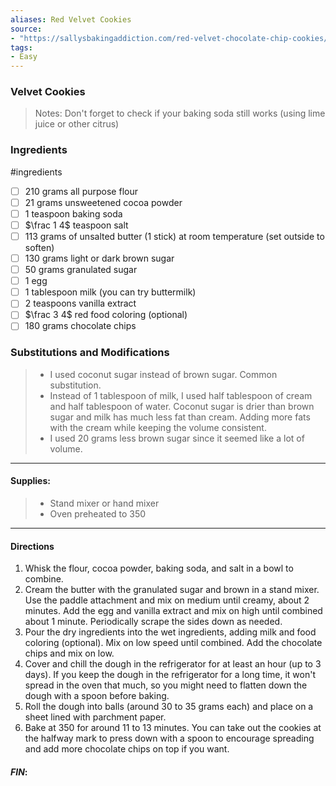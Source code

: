 ```yaml
---
aliases: Red Velvet Cookies
source: 
- "https://sallysbakingaddiction.com/red-velvet-chocolate-chip-cookies/"
tags:
- Easy
---
```

### Velvet Cookies

 >Notes: 
 > Don't forget to check if your baking soda still works (using lime juice or other citrus)
 > 

### Ingredients
#ingredients 
- [ ] 210 grams all purpose flour
- [ ] 21 grams unsweetened cocoa powder
- [ ] 1 teaspoon baking soda
- [ ] $\frac 1 4$ teaspoon salt
- [ ] 113 grams of unsalted butter (1 stick) at room temperature (set outside to soften)
- [ ] 130 grams light or dark brown sugar
- [ ] 50 grams granulated sugar
- [ ] 1 egg
- [ ] 1 tablespoon milk (you can try buttermilk)
- [ ] 2 teaspoons vanilla extract
- [ ] $\frac 3 4$ red food coloring (optional)
- [ ] 180 grams chocolate chips
### Substitutions and Modifications
> - I used coconut sugar instead of brown sugar. Common substitution. 
> - Instead of 1 tablespoon of milk, I used half tablespoon of cream and half tablespoon of water. Coconut sugar is drier than brown sugar and milk has much less fat than cream. Adding more fats with the cream while keeping the volume consistent. 
> - I used 20 grams less brown sugar since it seemed like a lot of volume. 
---
#### Supplies:
> - Stand mixer or hand mixer
> - Oven preheated to 350 

---
#### Directions
1. Whisk the flour, cocoa powder, baking soda, and salt in a bowl to combine. 
2.  Cream the butter with the granulated sugar and brown in a stand mixer. Use the paddle attachment and mix on medium until creamy, about 2 minutes. Add the egg and vanilla extract and mix on high until combined about 1 minute. Periodically scrape the sides down as needed. 
3. Pour the dry ingredients into the wet ingredients, adding milk and food coloring (optional). Mix on low speed until combined. Add the chocolate chips and mix on low. 
4. Cover and chill the dough in the refrigerator for at least an hour (up to 3 days). If you keep the dough in the refrigerator for a long time, it won't spread in the oven that much, so you might need to flatten down the dough with a spoon before baking.
5. Roll the dough into balls (around 30 to 35 grams each) and place on a sheet lined with parchment paper. 
6. Bake at 350 for around 11 to 13 minutes. You can take out the cookies at the halfway mark to press down with a spoon to encourage spreading and add more chocolate chips on top if you want. 

#### *FIN*: